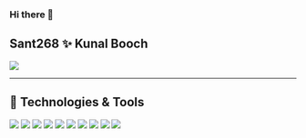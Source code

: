 ### Hi there 👋
## Sant268 ✨ Kunal Booch 

<a href="https://github.com/Sant268">
  <img align="center" src="https://github-readme-stats.vercel.app/api/top-langs/?username=Sant268&hide=html,Jupyter Notebook&title_color=ffffff&text_color=c9cacc&icon_color=2bbc8a&bg_color=1d1f21" />
</a>

<!--
**Sant268/Sant268** is a ✨ _special_ ✨ repository because its `README.md` (this file) appears on your GitHub profile.
-->

______________________________________________________________________________________________________________________________________________
## 🔧 Technologies & Tools
![](https://img.shields.io/badge/OS-Linux-informational?style=flat&logo=linux&logoColor=white&color=2bbc8a)
![](https://img.shields.io/badge/Editor-IntelliJ_IDEA-informational?style=flat&logo=intellij-idea&logoColor=white&color=2bbc8a)
![](https://img.shields.io/badge/Code-Python-informational?style=flat&logo=python&logoColor=white&color=2bbc8a)
![](https://img.shields.io/badge/Code-JavaScript-informational?style=flat&logo=javascript&logoColor=white&color=f7df1e)
![](https://img.shields.io/badge/Code-React-informational?style=flat&logo=javascript&logoColor=white&color=61DAFB)
![](https://img.shields.io/badge/dB-MySQL-informational?style=flat&logo=javascript&logoColor=white&color=2bbc8a)
![](https://img.shields.io/badge/Code-Golang-informational?style=flat&logo=go&logoColor=white&color=61DAFB)
![](https://img.shields.io/badge/Code-C++-informational?style=flat&logo=cmake&logoColor=white&color=2bbc8a)
![](https://img.shields.io/badge/Code-Vue-informational?style=flat&logo=vue.js&logoColor=white&color=35495E)
![](https://img.shields.io/badge/Shell-Bash-informational?style=flat&logo=gnu-bash&logoColor=white&color=2bbc8a)
